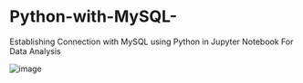 # Python-with-MySQL-

Establishing Connection with MySQL using Python in Jupyter Notebook
For Data Analysis

![image](https://user-images.githubusercontent.com/37768258/210249599-fc1ebf3d-b22e-49b7-af72-ce8575abfab9.png)

